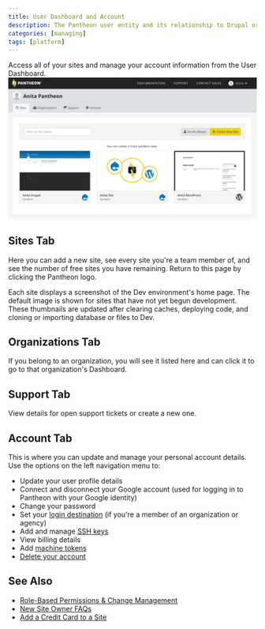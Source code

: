 ```yaml
---
title: User Dashboard and Account
description: The Pantheon user entity and its relationship to Drupal or WordPress sites, teams, and organizations.
categories: [managing]
tags: [platform]
---
```


Access all of your sites and manage your account information from the User Dashboard.
![Site Dashboard](/source/docs/assets/images/pantheon-user-dashboard.png)

## Sites Tab
Here you can add a new site, see every site you're a team member of, and see the number of free sites you have remaining. Return to this page by clicking the Pantheon logo.

Each site displays a screenshot of the Dev environment's home page. The default image is shown for sites that have not yet begun development. These thumbnails are updated after clearing caches, deploying code, and cloning or importing database or files to Dev.

## Organizations Tab
If you belong to an organization, you will see it listed here and can click it to go to that organization's Dashboard.

## Support Tab
View details for open support tickets or create a new one.

## Account Tab
This is where you can update and manage your personal account details. Use the options on the left navigation menu to:

- Update your user profile details
- Connect and disconnect your Google account (used for logging in to Pantheon with your Google identity)
- Change your password  
- Set your [login destination](https://dashboard.pantheon.io/users/#account/login-destination) (if you're a member of an organization or agency)  
- Add and manage [SSH keys](/docs/ssh-keys/)  
- View billing details  
- Add [machine tokens](/docs/machine-tokens/)  
- [Delete your account](/docs/delete-account/)

## See Also
- [Role-Based Permissions & Change Management](/docs/change-management/)
- [New Site Owner FAQs](/docs/site-owner-faq/)
- [Add a Credit Card to a Site](/docs/site-payments/)
